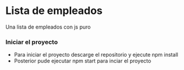 # Lista de empleados
Una lista de empleados con js puro

### Iniciar el proyecto

- Para iniciar el proyecto descarge el repositorio y ejecute npm install
- Posterior pude ejecutar npm start para inciar el proyecto
